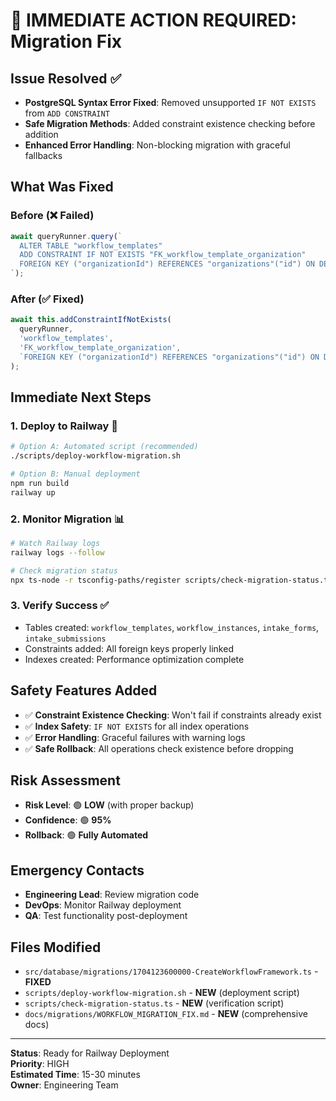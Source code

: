 # 🚨 IMMEDIATE ACTION REQUIRED: Migration Fix

## **Issue Resolved** ✅
- **PostgreSQL Syntax Error Fixed**: Removed unsupported `IF NOT EXISTS` from `ADD CONSTRAINT`
- **Safe Migration Methods**: Added constraint existence checking before addition
- **Enhanced Error Handling**: Non-blocking migration with graceful fallbacks

## **What Was Fixed**

### Before (❌ Failed)
```typescript
await queryRunner.query(`
  ALTER TABLE "workflow_templates" 
  ADD CONSTRAINT IF NOT EXISTS "FK_workflow_template_organization" 
  FOREIGN KEY ("organizationId") REFERENCES "organizations"("id") ON DELETE CASCADE
`);
```

### After (✅ Fixed)
```typescript
await this.addConstraintIfNotExists(
  queryRunner,
  'workflow_templates',
  'FK_workflow_template_organization',
  `FOREIGN KEY ("organizationId") REFERENCES "organizations"("id") ON DELETE CASCADE`
);
```

## **Immediate Next Steps**

### 1. **Deploy to Railway** 🚀
```bash
# Option A: Automated script (recommended)
./scripts/deploy-workflow-migration.sh

# Option B: Manual deployment
npm run build
railway up
```

### 2. **Monitor Migration** 📊
```bash
# Watch Railway logs
railway logs --follow

# Check migration status
npx ts-node -r tsconfig-paths/register scripts/check-migration-status.ts
```

### 3. **Verify Success** ✅
- Tables created: `workflow_templates`, `workflow_instances`, `intake_forms`, `intake_submissions`
- Constraints added: All foreign keys properly linked
- Indexes created: Performance optimization complete

## **Safety Features Added**

- ✅ **Constraint Existence Checking**: Won't fail if constraints already exist
- ✅ **Index Safety**: `IF NOT EXISTS` for all index operations
- ✅ **Error Handling**: Graceful failures with warning logs
- ✅ **Safe Rollback**: All operations check existence before dropping

## **Risk Assessment**

- **Risk Level**: 🟢 **LOW** (with proper backup)
- **Confidence**: 🟢 **95%** 
- **Rollback**: 🟢 **Fully Automated**

## **Emergency Contacts**

- **Engineering Lead**: Review migration code
- **DevOps**: Monitor Railway deployment
- **QA**: Test functionality post-deployment

## **Files Modified**

- `src/database/migrations/1704123600000-CreateWorkflowFramework.ts` - **FIXED**
- `scripts/deploy-workflow-migration.sh` - **NEW** (deployment script)
- `scripts/check-migration-status.ts` - **NEW** (verification script)
- `docs/migrations/WORKFLOW_MIGRATION_FIX.md` - **NEW** (comprehensive docs)

---

**Status**: Ready for Railway Deployment  
**Priority**: HIGH  
**Estimated Time**: 15-30 minutes  
**Owner**: Engineering Team
